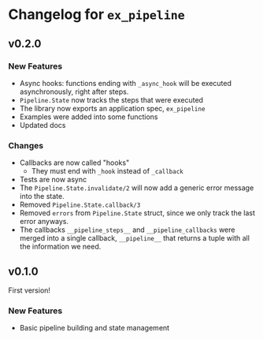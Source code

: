 # Changelog for `ex_pipeline`
## v0.2.0

### New Features
- Async hooks: functions ending with `_async_hook` will be executed asynchronously, right after steps.
- `Pipeline.State` now tracks the steps that were executed
- The library now exports an application spec, `ex_pipeline`
- Examples were added into some functions
- Updated docs

### Changes
- Callbacks are now called "hooks"
  - They must end with `_hook` instead of `_callback`
- Tests are now async
- The `Pipeline.State.invalidate/2` will now add a generic error message into the state.
- Removed `Pipeline.State.callback/3`
- Removed `errors` from `Pipeline.State` struct, since we only track the last error anyways.
- The callbacks `__pipeline_steps__` and `__pipeline_callbacks` were merged into a single callback, `__pipeline__`
  that returns a tuple with all the information we need.


## v0.1.0

First version!

### New Features
- Basic pipeline building and state management